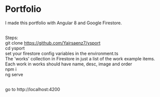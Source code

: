 # Portfolio

I made this portfolio with Angular 8 and Google Firestore.<br/><br/>

Steps:<br/>
git clone https://github.com/Yairsaenz7/ysport <br/>
cd ysport<br/>
set your firestore config variables in the environment.ts<br/>
The 'works' collection in Firestore in just a list of the work example items. Each work in works should have name, desc, image and order<br/>
npm i <br/>
ng serve<br/><br/>

go to http://localhost:4200



